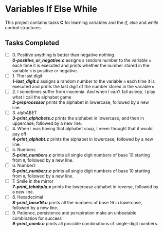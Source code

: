 # Variables If Else While

This project contains tasks __C__ for learning variables and the _if_, _else_ and _while_ control structures.

## Tasks Completed

+ [ ] 0\. Positive anything is better than negative nothing<br/>_**0-positive_or_negative.c**_ assigns a random number to the variable `n` each time it is executed and prints whether the number stored in the variable `n` is positive or negative.
+ [ ] 1\. The last digit<br/>_**1-last_digit.c**_ assigns a random number to the variable `n` each time it is executed and prints the last digit of the number stored in the variable `n`.
+ [ ] 2\. I sometimes suffer from insomnia. And when I can't fall asleep, I play what I call the alphabet game<br/>_**2-preprocessor**_ prints the alphabet in lowercase, followed by a new line.
+ [ ] 3\. alphABET<br/>_**3-print_alphabets.c**_ prints the alphabet in lowercase, and then in uppercase, followed by a new line.
+ [ ] 4\. When I was having that alphabet soup, I never thought that it would pay off<br/>_**4-print_alphabt.c**_ prints the alphabet in lowercase, followed by a new line.
+ [ ] 5\. Numbers<br/>_**5-print_numbers.c**_ prints all single digit numbers of base 10 starting from `0`, followed by a new line.
+ [ ] 6\. Numberz<br/>_**6-print_numberz.c**_ prints all single digit numbers of base 10 starting from `0`, followed by a new line.
+ [ ] 7\. Smile in the mirror<br/>_**7-print_tebahpla.c**_ prints the lowercase alphabet in reverse, followed by a new line.
+ [ ] 8\. Hexadecimal<br/>_**8-print_base16.c**_ prints all the numbers of base 16 in lowercase, followed by a new line.
+ [ ] 9\. Patience, persistence and perspiration make an unbeatable combination for success<br/>_**9-print_comb.c**_ prints all possible combinations of single-digit numbers.

